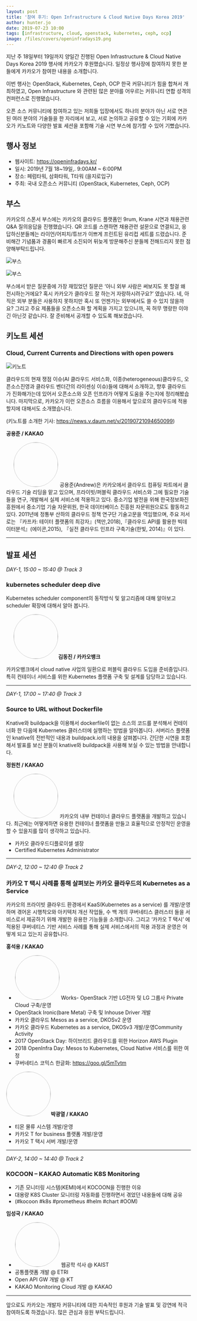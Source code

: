 ```yaml
---
layout: post
title: '참여 후기: Open Infrastructure & Cloud Native Days Korea 2019'
author: hunter.jo
date: 2019-07-23 10:00
tags: [infrastructure, cloud, openstack, kubernetes, ceph, ocp]
image: /files/covers/openinfradays19.png
---
```


지난 주 18일부터 19일까지 양일간 진행된 Open Infrastructure & Cloud Native Days Korea 2019 행사에 카카오가 후원했습니다. 일정상 행사장에 참여하지 못한 분들에게 카카오가 참여한 내용을 소개합니다.

이번 행사는 OpenStack, Kubernetes, Ceph, OCP 한국 커뮤니티가 힘을 합쳐서 개최하였고, Open Infrastructure 와 관련된 많은 분야를 어우르는 커뮤니티 연합 성격의 컨퍼런스로 진행됐습니다.

오픈 소스 커뮤니티에 참여하고 있는 저희들 입장에서도 하나의 분야가 아닌 서로 연관된 여러 분야의 기술들을 한 자리에서 보고, 서로 논의하고 공유할 수 있는 기회에 카카오가 키노트와 다양한 발표 세션을 포함해 기술 시연 부스에 참가할 수 있어 기뻤습니다.

## 행사 정보

* 웹사이트: <https://openinfradays.kr/>
* 일시: 2019년 7월 18~19일,. 9:00AM ~ 6:00PM
* 장소: 페럼타워, 삼화타워, T타워 (을지로입구)
* 주최: 국내 오픈소스 커뮤니티 (OpenStack, Kubernetes, Ceph, OCP)

## 부스

카카오의 스폰서 부스에는 카카오의 클라우드 플랫폼인 9rum, Krane 시연과 채용관련 Q&A 질의응답을 진행했습니다. QR 코드를 스캔하면 채용관련 설문으로 연결되고, 응답하신분들께는 라이언/어피치/튜브가 이쁘게 프린트된 유리컵 세트를 드렸습니다. 준비해간 기념품과 경품이 빠르게 소진되어 뒤늦게 방문해주신 분들께 전해드리지 못한 점 양해부탁드립니다.

![부스](/files/openinfradays19-booth.jpg)

![부스](/files/openinfradays19-booth2.jpg)

부스에서 받은 질문중에 가장 재밌었던 질문은 ‘아니 외부 사람은 써보지도 못 할걸 왜 전시하는거에요? 혹시 카카오가 클라우드 잘 하는거 자랑하시려구요?’ 였습니다. 네, 아직은 외부 분들은 사용하지 못하지만 혹시 또 언젠가는 외부에서도  쓸 수 있지 않을까요? 그리고 주요 제품들을 오픈소스화 할 계획을 가지고 있으니까, 꼭 허무 맹랑한 이야긴 아닌것 같습니다. 잘 준비해서 공개할 수 있도록 해보겠습니다. 

## 키노트 세션

### Cloud, Current Currents and Directions with open powers

![키노트](/files/openinfradays19-keynote.jpg)

클라우드의 현재 쟁점 이슈(AI 클라우드 서비스화, 이종(heterogeneous)클라우드, 오픈소스진영과 클라우드 벤더간의 라이센싱 이슈)들에 대해서 소개하고, 향후 클라우드가 진화해가는데 있어서 오픈소스와 오픈 인프라가 어떻게 도움을 주는지에 정리해봤습니다. 마지막으로, 카카오가 이런 오픈소스 흐름을 이용해서 앞으로의 클라우드에 적용할지에 대해서도 소개했습니다. 

(키노트를 소개한 기사: <https://news.v.daum.net/v/20190721094650099>)

**공용준 / KAKAO**

<img src="/files/oid-andrew.jpeg" style="width:120px; border-radius:50%; border: 1px solid #ccc; margin-left: 20px;" class="pull-right" /> 공용준(Andrew)은 카카오에서 클라우드 컴퓨팅 파트에서 클라우드 기술 리딩을 맡고 있으며, 프라이빗/퍼블릭 클라우드 서비스와 그에 필요한 기술들을 연구, 개발해서 실제 서비스에 적용하고 있다. 중소기업 발전을 위해 한국정보화진흥원에서 중소기업 기술 자문위원, 한국 데이터베이스 진흥원 자문위원으로도 활동하고 있다. 2011년에 정통부 산하의 클라우드 정책 연구단 기술고문을 역임했으며, 주요 저서로는 『카프카: 테이터 플랫폼의 최강자』(책만,2018),『클라우드 API를 활용한 빅데이터분석』(에이콘,2015), 『실전 클라우드 인프라 구축기술(한빛, 2014)』이 있다.

***

## 발표 세션 

*DAY-1, 15:00 ~ 15:40 @ Track 3*

### kubernetes scheduler deep dive

Kubernetes scheduler component의 동작방식 및 알고리즘에 대해 알아보고 scheduler 확장에 대해서 알아 봅니다.

**<img src="/files/oid-dj.jpg" style="width:120px; margin-left:20px; border-radius:50%; border: 1px solid #ccc;" class="pull-right" />김동진 / 카카오뱅크**

카카오뱅크에서 cloud native 사업의 일환으로 퍼블릭 클라우드 도입을 준비중입니다.특히 컨테이너 서비스를 위한 Kubernetes 플랫폼 구축 및 설계를 담당하고 있습니다.

***

*DAY-1, 17:00 ~ 17:40 @ Track 3*

### Source to URL without Dockerfile

Knative와 buildpack을 이용해서 dockerfile이 없는 소스의 코드를 분석해서 컨테이너화 한 다음에 Kubernetes 클러스터에 실행하는 방법을 알아봅니다. 서버리스 플랫폼인 knative의 전반적인 내용과 buildpack.io의 내용을 살펴봅니다. 간단한 시연을 포함해서 발표를 보신 분들이 knative와 buildpack을 사용해 보실 수 있는 방법을 안내합니다.

**정원천 / KAKAO**

<img src="/files/oid-hardy.jpeg" style="width:120px; margin-left: 20px; border-radius:50%; border: 1px solid #ccc;" class="pull-right" /> 카카오의 내부 컨테이너 클라우드 플랫폼을 개발하고 있습니다. 최근에는 어떻게하면 유용한 컨테이너 플랫폼을 만들고 효율적으로 안정적인 운영을 할 수 있을지를 많이 생각하고 있습니다.

* 카카오 클라우드디플로이셀 셀장
* Certified Kubernetes Administrator

***

*DAY-2, 12:00 ~ 12:40 @ Track 2*

### 카카오 T 택시 사례를 통해 살펴보는 카카오 클라우드의 Kubernetes as a Service

카카오의 프라이빗 클라우드 환경에서 KaaS(Kubernetes as a service) 를 개발/운영하며 겪어온 시행착오와 아키텍처 개선 작업들, 수 백 개의 쿠버네티스 클러스터 들을 서비스로서 제공하기 위해 개발한 유용한 기능들을 소개합니다. 그리고 ‘카카오 T 택시’ 에 적용된 쿠버네티스 기반 서비스 사례를 통해 실제 서비스에서의 적용 과정과 운영은 어떻게 되고 있는지 공유합니다.

**홍석용 / KAKAO**

* <img src="/files/oid-dennis.jpeg" style="width:120px; border-radius:50%; border: 1px solid #ccc;" class="pull-right" /> Works- OpenStack 기반 LG전자 및 LG 그룹사 Private Cloud 구축/운영
* OpenStack Ironic(bare Metal) 구축 및 Inhouse Driver 개발
* 카카오 클라우드 Mesos as a service, DKOSv2 운영
* 카카오 클라우드 Kubernetes as a service, DKOSv3 개발/운영Community Activity
* 2017 OpenStack Day: 하이브리드 클라우드를 위한 Horizon AWS Plugin
* 2018 OpenInfra Day: Mesos to Kubernetes, Cloud Native 서비스를 위한 여정
* 쿠버네티스 코믹스 한글화: https://goo.gl/5mTvtm

**<img src="/files/oid-theodore.jpeg" style="width:120px; height:120px; border-radius:50%; border: 1px solid #ccc;" class="pull-right" />박광열 / KAKAO**

* 티몬 물류 시스템 개발/운영
* 카카오 T for business 플랫폼 개발/운영
* 카카오 T 택시 서버 개발/운영

***

*DAY-2, 14:00 ~ 14:40 @ Track 2*

### KOCOON – KAKAO Automatic K8S Monitoring

- 기존 모니터링 시스템(KEMI)에서 KOCOON을 진행한 이유
- 대용량 K8S Cluster 모니터링 자동화를 진행하면서 겪었던 내용들에 대해 공유
- (#kocoon #k8s #prometheus #helm #chart #OOM)

**임성국 / KAKAO**

* <img src="/files/oid-issac.jpg" style="width:120px; height:120px;border-radius:50%; border: 1px solid #ccc;" class="pull-right" /> 웹공학 석사 @ KAIST
* 공통플랫폼 개발 @ ETRI
* Open API GW 개발 @ KT
* KAKAO Monitoring Cloud 개발 @ KAKAO

***

앞으로도 카카오는 개발자 커뮤니티에 대한 지속적인 후원과 기술 발표 및 강연에 적극 참여하도록 하겠습니다. 많은 관심과 응원 부탁드립니다.

